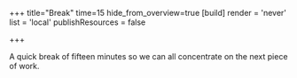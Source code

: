 +++
title="Break"
time=15
hide_from_overview=true
[build]
  render = 'never'
  list = 'local'
  publishResources = false

+++

A quick break of fifteen minutes so we can all concentrate on the next piece of work.
